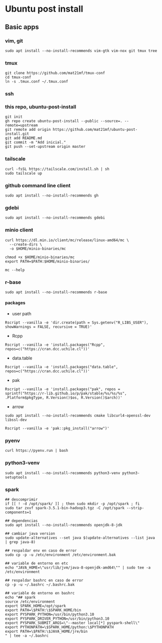# Ubuntu post install

## Basic apps

### vim, git

```console
sudo apt install --no-install-recommends vim-gtk vim-nox git tmux tree
```

### tmux

```console
git clone https://github.com/mat21mf/tmux-conf
cd tmux-conf
ln -s .tmux.conf ~/.tmux.conf
```

### ssh

### this repo, ubuntu-post-install

```console
git init
gh repo create ubuntu-post-install --public --source=. --remote=upstream
git remote add origin https://github.com/mat21mf/ubuntu-post-install.git
git add README.md
git commit -m "Add inicial."
git push --set-upstream origin master
```

### tailscale

```console
curl -fsSL https://tailscale.com/install.sh | sh
sudo tailscale up
```

### github command line client

```console
sudo apt install --no-install-recommends gh
```

### gdebi

```console
sudo apt install --no-install-recommends gdebi
```

### minio client

```console
curl https://dl.min.io/client/mc/release/linux-amd64/mc \
  --create-dirs \
  -o $HOME/minio-binaries/mc

chmod +x $HOME/minio-binaries/mc
export PATH=$PATH:$HOME/minio-binaries/

mc --help
```

### r-base

```console
sudo apt install --no-install-recommends r-base
```

#### packages

* user path

```console
Rscript --vanilla -e 'dir.create(path = Sys.getenv("R_LIBS_USER"), showWarnings = FALSE, recursive = TRUE)'
```

* Rcpp

```console
Rscript --vanilla -e 'install.packages("Rcpp", repos=c("https://cran.dcc.uchile.cl"))'
```

* data.table

```console
Rscript --vanilla -e 'install.packages("data.table", repos=c("https://cran.dcc.uchile.cl"))'
```

* pak

```console
Rscript --vanilla -e 'install.packages("pak", repos = sprintf("https://r-lib.github.io/p/pak/stable/%s/%s/%s", .Platform$pkgType, R.Version()$os, R.Version()$arch))'
```

* arrow

```console
sudo apt install --no-install-recommends cmake libcurl4-openssl-dev libssl-dev
```

```console
Rscript --vanilla -e 'pak::pkg_install("arrow")'
```

### pyenv

```console
curl https://pyenv.run | bash
```

### python3-venv

```console
sudo apt install --no-install-recommends python3-venv python3-setuptools
```

### spark

```console
## descomprimir
if [[ ! -d /opt/spark/ ]] ; then sudo mkdir -p /opt/spark ; fi
sudo tar zxvf spark-3.5.1-bin-hadoop3.tgz -C /opt/spark --strip-components=1

## dependencias
sudo apt install --no-install-recommends openjdk-8-jdk

## cambiar java version
sudo update-alternatives --set java $(update-alternatives --list java | grep java-8)

## respaldar env en caso de error
sudo cp -p -u /etc/environment /etc/environment.bak

## variable de entorno en etc
echo "JAVA_HOME=\"usr/lib/jvm/java-8-openjdk-amd64\"" | sudo tee -a /etc/environment

## respaldar bashrc en caso de error
cp -p -u ~/.bashrc ~/.bashrc.bak

## variable de entorno en bashrc
echo "## spark
source /etc/environment
export SPARK_HOME=/opt/spark
export PATH=\$PATH:\$SPARK_HOME/bin
export PYSPARK_PYTHON=/usr/bin/python3.10
export PYSPARK_DRIVER_PYTHON=/usr/bin/python3.10
export PYSPARK_SUBMIT_ARGS=\"--master local[*] pyspark-shell\"
export PYTHONPATH=\$SPARK_HOME/python:\$PYTHONPATH
export PATH=\$PATH:\$JAVA_HOME/jre/bin
" | tee -a ~/.bashrc
```
